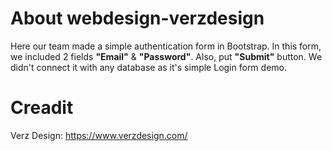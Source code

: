 # About webdesign-verzdesign
Here our team made a simple authentication form in Bootstrap. In this form, we included 2 fields **"Email"** & **"Password"**. Also, put **"Submit"** button. We didn't connect it with any database as it's simple Login form demo.

# Creadit
Verz Design: https://www.verzdesign.com/
